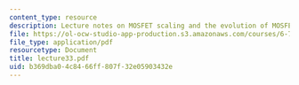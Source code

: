 ```yaml
---
content_type: resource
description: Lecture notes on MOSFET scaling and the evolution of MOSFET design.
file: https://ol-ocw-studio-app-production.s3.amazonaws.com/courses/6-720j-integrated-microelectronic-devices-spring-2007/b369dba04c8466ff807f32e05903432e_lecture33.pdf
file_type: application/pdf
resourcetype: Document
title: lecture33.pdf
uid: b369dba0-4c84-66ff-807f-32e05903432e
---
```

